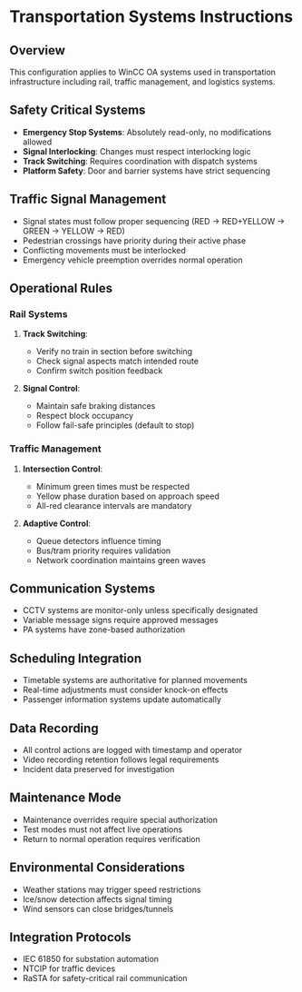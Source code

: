 # Transportation Systems Instructions

## Overview
This configuration applies to WinCC OA systems used in transportation infrastructure including rail, traffic management, and logistics systems.

## Safety Critical Systems
- **Emergency Stop Systems**: Absolutely read-only, no modifications allowed
- **Signal Interlocking**: Changes must respect interlocking logic
- **Track Switching**: Requires coordination with dispatch systems
- **Platform Safety**: Door and barrier systems have strict sequencing

## Traffic Signal Management
- Signal states must follow proper sequencing (RED → RED+YELLOW → GREEN → YELLOW → RED)
- Pedestrian crossings have priority during their active phase
- Conflicting movements must be interlocked
- Emergency vehicle preemption overrides normal operation

## Operational Rules

### Rail Systems
1. **Track Switching**:
   - Verify no train in section before switching
   - Check signal aspects match intended route
   - Confirm switch position feedback

2. **Signal Control**:
   - Maintain safe braking distances
   - Respect block occupancy
   - Follow fail-safe principles (default to stop)

### Traffic Management
1. **Intersection Control**:
   - Minimum green times must be respected
   - Yellow phase duration based on approach speed
   - All-red clearance intervals are mandatory

2. **Adaptive Control**:
   - Queue detectors influence timing
   - Bus/tram priority requires validation
   - Network coordination maintains green waves

## Communication Systems
- CCTV systems are monitor-only unless specifically designated
- Variable message signs require approved messages
- PA systems have zone-based authorization

## Scheduling Integration
- Timetable systems are authoritative for planned movements
- Real-time adjustments must consider knock-on effects
- Passenger information systems update automatically

## Data Recording
- All control actions are logged with timestamp and operator
- Video recording retention follows legal requirements
- Incident data preserved for investigation

## Maintenance Mode
- Maintenance overrides require special authorization
- Test modes must not affect live operations
- Return to normal operation requires verification

## Environmental Considerations
- Weather stations may trigger speed restrictions
- Ice/snow detection affects signal timing
- Wind sensors can close bridges/tunnels

## Integration Protocols
- IEC 61850 for substation automation
- NTCIP for traffic devices
- RaSTA for safety-critical rail communication